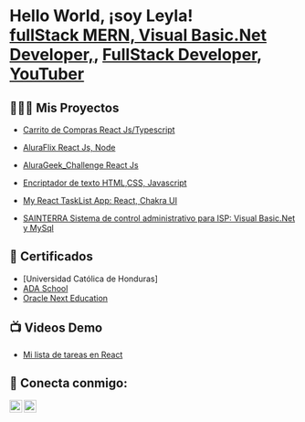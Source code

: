 <h1>Hello World, ¡soy Leyla! <br/><a href="https://github.com/legive">fullStack MERN, Visual Basic.Net Developer,</a>, <a href="http://www.linkedin.com/in/leylagiselavasquezenamorado-developer">FullStack Developer</a>, <a href="https://www.youtube.com/@tutosbylegive">YouTuber</a></h1>

<h2>👩🏽‍💻 Mis Proyectos</h2>

- [Carrito de Compras React Js/Typescript](https://github.com/legive/Carrito-de-Compras.git)

- [AluraFlix React Js, Node](https://github.com/legive/AluraFlix.git)
 
- [AluraGeek_Challenge React Js](https://github.com/legive/AluraGeek_Challenge.git)
 
- [Encriptador de texto HTML,CSS, Javascript](https://github.com/legive/Challenge-Oracle-ONE.git) 
 
- [My React TaskList App: React, Chakra UI ](https://github.com/legive/my-react-task-list.git) 
 
- [SAINTERRA Sistema de control administrativo para ISP: Visual Basic.Net y MySql](https://github.com/legive/SAINTERRA-ISP.git) 


<h2>📄 Certificados </h2>

- [Universidad Católica de Honduras]
- [ADA School](https://learn.ada-school.org/certifications/654a3fb9ba362cc3577e9288)
- [Oracle Next Education](https://app.aluracursos.com/program/certificate/fb1397d1-f53c-45a7-bda9-76b125570ee4?lang)

<h2>📺 Videos Demo</h2>

- [Mi lista de tareas en React](https://youtu.be/OVSLtYXmQWo)


## 🤳 Conecta conmigo:

[<img align="left" alt="Legive-dev | YouTube" width="22px" src="https://www.youtube.com/favicon.ico" />][youtube]
[<img align="left" alt="LeylaVasquez | LinkedIn" width="22px" src="https://linkedin.com/favicon.ico" />][linkedin]


[youtube]: https://www.youtube.com/tutosbylegive
[linkedin]: https://linkedin.com/in/leylagiselavasquezenamorado-developer


<!--
**naekm/naekmv** es un repositorio ✨ _special_ ✨ ya que el archivo `README.md` (este archivo ) aparece directamente en tu perfil de Github.

Aquí hay más cosas que puedes incluir:

- 🔭 Estoy trabajando en ...
- 🌱 Actualmente aprendo ...
- 👯 Estoy buscando colaborar con ...
- 💬 Me puedes preguntar de ...
- 📫 Cómo contactarme: ...

-->
